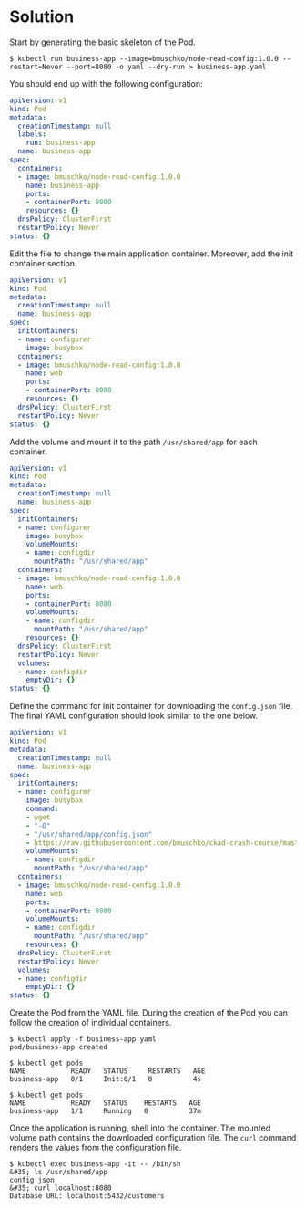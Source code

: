 # Solution

Start by generating the basic skeleton of the Pod.

```shell
$ kubectl run business-app --image=bmuschko/node-read-config:1.0.0 --restart=Never --port=8080 -o yaml --dry-run > business-app.yaml
```

You should end up with the following configuration:

```yaml
apiVersion: v1
kind: Pod
metadata:
  creationTimestamp: null
  labels:
    run: business-app
  name: business-app
spec:
  containers:
  - image: bmuschko/node-read-config:1.0.0
    name: business-app
    ports:
    - containerPort: 8080
    resources: {}
  dnsPolicy: ClusterFirst
  restartPolicy: Never
status: {}
```

Edit the file to change the main application container. Moreover, add the init container section.

```yaml
apiVersion: v1
kind: Pod
metadata:
  creationTimestamp: null
  name: business-app
spec:
  initContainers:
  - name: configurer
    image: busybox
  containers:
  - image: bmuschko/node-read-config:1.0.0
    name: web
    ports:
    - containerPort: 8080
    resources: {}
  dnsPolicy: ClusterFirst
  restartPolicy: Never
status: {}
```

Add the volume and mount it to the path `/usr/shared/app` for each container.

```yaml
apiVersion: v1
kind: Pod
metadata:
  creationTimestamp: null
  name: business-app
spec:
  initContainers:
  - name: configurer
    image: busybox
    volumeMounts:
    - name: configdir
      mountPath: "/usr/shared/app"
  containers:
  - image: bmuschko/node-read-config:1.0.0
    name: web
    ports:
    - containerPort: 8080
    volumeMounts:
    - name: configdir
      mountPath: "/usr/shared/app"
    resources: {}
  dnsPolicy: ClusterFirst
  restartPolicy: Never
  volumes:
  - name: configdir
    emptyDir: {}
status: {}
```

Define the command for init container for downloading the `config.json` file. The final YAML configuration should look similar to the one below.

```yaml
apiVersion: v1
kind: Pod
metadata:
  creationTimestamp: null
  name: business-app
spec:
  initContainers:
  - name: configurer
    image: busybox
    command:
    - wget
    - "-O"
    - "/usr/shared/app/config.json"
    - https://raw.githubusercontent.com/bmuschko/ckad-crash-course/master/exercises/07-creating-init-container/app/config/config.json
    volumeMounts:
    - name: configdir
      mountPath: "/usr/shared/app"
  containers:
  - image: bmuschko/node-read-config:1.0.0
    name: web
    ports:
    - containerPort: 8080
    volumeMounts:
    - name: configdir
      mountPath: "/usr/shared/app"
    resources: {}
  dnsPolicy: ClusterFirst
  restartPolicy: Never
  volumes:
  - name: configdir
    emptyDir: {}
status: {}
```

Create the Pod from the YAML file. During the creation of the Pod you can follow the creation of individual containers.

```shell
$ kubectl apply -f business-app.yaml
pod/business-app created

$ kubectl get pods
NAME           READY   STATUS     RESTARTS   AGE
business-app   0/1     Init:0/1   0          4s

$ kubectl get pods
NAME           READY   STATUS    RESTARTS   AGE
business-app   1/1     Running   0          37m
```

Once the application is running, shell into the container. The mounted volume path contains the downloaded configuration file. The `curl` command renders the values from the configuration file.

```shell
$ kubectl exec business-app -it -- /bin/sh
&#35; ls /usr/shared/app
config.json
&#35; curl localhost:8080
Database URL: localhost:5432/customers
```
